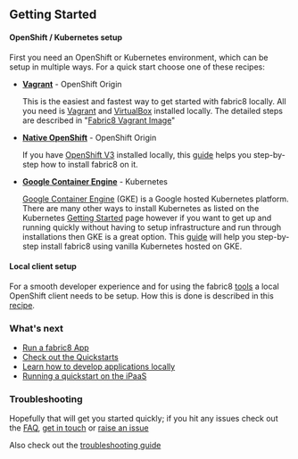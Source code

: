 ## Getting Started

#### OpenShift / Kubernetes setup

First you need an OpenShift or Kubernetes environment, which can be setup in multiple ways. For a quick start choose one of these recipes:

* [**Vagrant**](vagrant.html) - OpenShift Origin

  This is the easiest and fastest way to get started with fabric8 locally.
  All you need is [Vagrant](https://www.vagrantup.com/) and [VirtualBox](https://www.virtualbox.org/) installed locally.
  The detailed steps are described in "[Fabric8 Vagrant Image](vagrant.html)"

* [**Native OpenShift**](openshift.html) - OpenShift Origin

  If you have [OpenShift V3](http://www.openshift.com) installed locally, this [guide](openshift.html) helps you step-by-step how to install fabric8 on it.

* [**Google Container Engine**](gke.html) - Kubernetes

  [Google Container Engine](https://cloud.google.com/container-engine/) (GKE) is a Google hosted Kubernetes platform. There are many other ways to install Kubernetes as listed on the Kubernetes [Getting Started](http://kubernetes.io/gettingstarted/) page however if you want to get up and running quickly without having to setup infrastructure and run through installations then GKE is a great option.  This [guide](gke.html) will help you step-by-step install fabric8 using vanilla Kubernetes hosted on GKE.


#### Local client setup

For a smooth developer experience and for using the fabric8 [tools](../tools.html) a local OpenShift client needs to be setup.
How this is done is described in this [recipe](local.html).

### What's next

* [Run a fabric8 App](apps.html)
* [Check out the Quickstarts](../quickstarts/index.html)
* [Learn how to develop applications locally](develop.html)
* [Running a quickstart on the iPaaS](example.html)

### Troubleshooting

Hopefully that will get you started quickly; if you hit any issues check out the [FAQ](http://fabric8.io/guide/FAQ.html), [get in touch](http://fabric8.io/community/index.html) or [raise an issue](https://github.com/fabric8io/fabric8/issues)

Also check out the [troubleshooting guide](troubleshooting.html)
